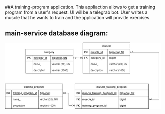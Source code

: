 ##A training-program application.
This appliaction allows to get a training program from a user's request. UI will be a telegrab bot. User writes a muscle
that he wants to train and the application will provide exercises. 

## main-service database diagram:

![database diagram:](main-service\src\main\resources\fitnessDatabaseSchema.jpg)

